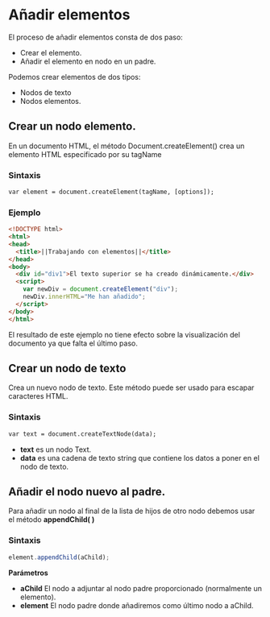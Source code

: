 # Añadir elementos
El proceso de añadir elementos consta de dos paso:
- Crear el elemento.
- Añadir el elemento en nodo en un padre.

Podemos crear elementos de dos tipos:
- Nodos de texto
- Nodos elementos.

## Crear un nodo elemento.
En un documento HTML, el método Document.createElement() crea un elemento HTML especificado por su tagName
### Sintaxis
```html
var element = document.createElement(tagName, [options]);
```
### Ejemplo
```html
<!DOCTYPE html>
<html>
<head>
  <title>||Trabajando con elementos||</title>
</head>
<body>
  <div id="div1">El texto superior se ha creado dinámicamente.</div>
  <script>
    var newDiv = document.createElement("div");
    newDiv.innerHTML="Me han añadido";
  </script>
</body>
</html>
```

El resultado de este ejemplo no tiene efecto sobre la visualización del documento ya que falta el último paso.

## Crear un nodo de texto
Crea un nuevo nodo de texto. Este método puede ser usado para escapar caracteres HTML.

### Sintaxis
```html
var text = document.createTextNode(data);
```
- **text** es un nodo Text.
- **data** es una cadena de texto string que contiene los datos a poner en el nodo de texto.

## Añadir el nodo nuevo al padre.
Para añadir un nodo al final de la lista de hijos de otro nodo debemos usar el método **appendChild( )** 
### Sintaxis
```javascript
element.appendChild(aChild);
```
**Parámetros**
- **aChild** El nodo a adjuntar al nodo padre proporcionado (normalmente un elemento).
- **element** El nodo padre donde añadiremos como último nodo a aChild.

